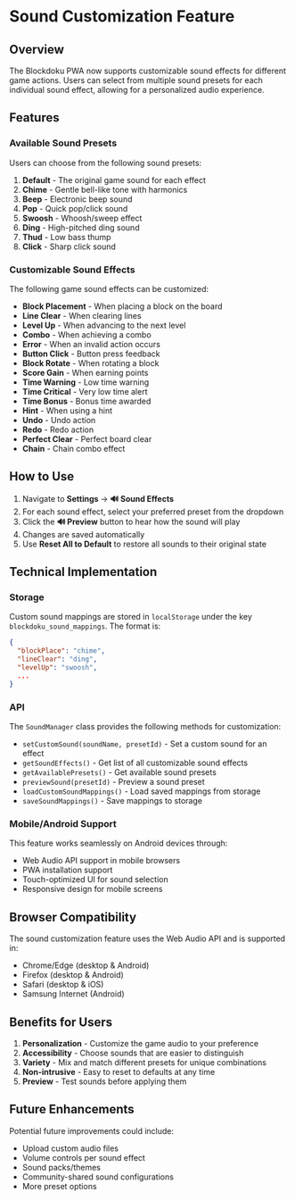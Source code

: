 # Sound Customization Feature

## Overview

The Blockdoku PWA now supports customizable sound effects for different game actions. Users can select from multiple sound presets for each individual sound effect, allowing for a personalized audio experience.

## Features

### Available Sound Presets

Users can choose from the following sound presets:

1. **Default** - The original game sound for each effect
2. **Chime** - Gentle bell-like tone with harmonics
3. **Beep** - Electronic beep sound
4. **Pop** - Quick pop/click sound
5. **Swoosh** - Whoosh/sweep effect
6. **Ding** - High-pitched ding sound
7. **Thud** - Low bass thump
8. **Click** - Sharp click sound

### Customizable Sound Effects

The following game sound effects can be customized:

- **Block Placement** - When placing a block on the board
- **Line Clear** - When clearing lines
- **Level Up** - When advancing to the next level
- **Combo** - When achieving a combo
- **Error** - When an invalid action occurs
- **Button Click** - Button press feedback
- **Block Rotate** - When rotating a block
- **Score Gain** - When earning points
- **Time Warning** - Low time warning
- **Time Critical** - Very low time alert
- **Time Bonus** - Bonus time awarded
- **Hint** - When using a hint
- **Undo** - Undo action
- **Redo** - Redo action
- **Perfect Clear** - Perfect board clear
- **Chain** - Chain combo effect

## How to Use

1. Navigate to **Settings** → **🔊 Sound Effects**
2. For each sound effect, select your preferred preset from the dropdown
3. Click the **🔊 Preview** button to hear how the sound will play
4. Changes are saved automatically
5. Use **Reset All to Default** to restore all sounds to their original state

## Technical Implementation

### Storage

Custom sound mappings are stored in `localStorage` under the key `blockdoku_sound_mappings`. The format is:

```json
{
  "blockPlace": "chime",
  "lineClear": "ding",
  "levelUp": "swoosh",
  ...
}
```

### API

The `SoundManager` class provides the following methods for customization:

- `setCustomSound(soundName, presetId)` - Set a custom sound for an effect
- `getSoundEffects()` - Get list of all customizable sound effects
- `getAvailablePresets()` - Get available sound presets
- `previewSound(presetId)` - Preview a sound preset
- `loadCustomSoundMappings()` - Load saved mappings from storage
- `saveSoundMappings()` - Save mappings to storage

### Mobile/Android Support

This feature works seamlessly on Android devices through:

- Web Audio API support in mobile browsers
- PWA installation support
- Touch-optimized UI for sound selection
- Responsive design for mobile screens

## Browser Compatibility

The sound customization feature uses the Web Audio API and is supported in:

- Chrome/Edge (desktop & Android)
- Firefox (desktop & Android)
- Safari (desktop & iOS)
- Samsung Internet (Android)

## Benefits for Users

1. **Personalization** - Customize the game audio to your preference
2. **Accessibility** - Choose sounds that are easier to distinguish
3. **Variety** - Mix and match different presets for unique combinations
4. **Non-intrusive** - Easy to reset to defaults at any time
5. **Preview** - Test sounds before applying them

## Future Enhancements

Potential future improvements could include:

- Upload custom audio files
- Volume controls per sound effect
- Sound packs/themes
- Community-shared sound configurations
- More preset options
